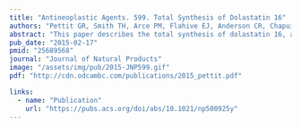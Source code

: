 ```yaml
---
title: "Antineoplastic Agents. 599. Total Synthesis of Dolastatin 16"
authors: "Pettit GR, Smith TH, Arce PM, Flahive EJ, Anderson CR, Chapuis JC, Xu JP, Groy TL, Belcher PE, **Macdonald CB**"
abstract: "This paper describes the total synthesis of dolastatin 16, a compound that had demonstrated extremely potent cytotoxicity when isolated from Dolabella auricularia, a sea slug. It was later found to likely be synthesized by Lyngbya majuscula, a cyanobacterial prolific producer of secondary metabolites."
pub_date: "2015-02-17"
pmid: "25689568"
journal: "Journal of Natural Products"
image: "/assets/img/pub/2015-JNP599.gif"
pdf: "http://cdn.odcambc.com/publications/2015_pettit.pdf"

links:
  - name: "Publication"
    url: "https://pubs.acs.org/doi/abs/10.1021/np500925y"
---
```

